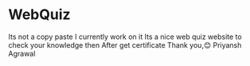 # WebQuiz


<!----Made By Priyansh Agrawal--------!>
<!-----Please Dont copy this code---------!>
<!-------Special Thanks to my Friend Lovedeep who help me in this------!>
<!----------Successs always depend on your work-----!>

Its not a copy paste 
I currently work on it


Its a nice web quiz website to check your knowledge then 
After get certificate 


Thank you,😊

Priyansh Agrawal



<!----Made By Priyansh Agrawal--------!>
<!-----Please Dont copy this code---------!>
<!-------Special Thanks to my Friend Lovedeep who help me in this------!>
<!----------Successs always depend on your work-----!>
